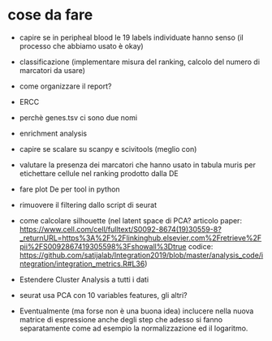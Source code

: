 # cose da fare

- capire se in peripheal blood le 19 labels individuate hanno senso (il processo che abbiamo usato è okay)
- classificazione (implementare misura del ranking, calcolo del numero di marcatori da usare)
- come organizzare il report?
- ERCC
- perchè genes.tsv ci sono due nomi
- enrichment analysis
- capire se scalare su scanpy e scivitools (meglio con)
- valutare la presenza dei marcatori che hanno usato in tabula muris per etichettare cellule nel ranking prodotto dalla DE
- fare plot De per tool in python
- rimuovere il filtering dallo script di seurat 
- come calcolare silhouette (nel latent space di PCA? articolo paper: https://www.cell.com/cell/fulltext/S0092-8674(19)30559-8?_returnURL=https%3A%2F%2Flinkinghub.elsevier.com%2Fretrieve%2Fpii%2FS0092867419305598%3Fshowall%3Dtrue    codice: https://github.com/satijalab/Integration2019/blob/master/analysis_code/integration/integration_metrics.R#L36)
- Estendere Cluster Analysis a tutti i dati
- seurat usa PCA con 10 variables features, gli altri?


- Eventualmente (ma forse non è una buona idea) inclucere nella nuova matrice di espressione anche degli step che adesso si fanno separatamente come ad esempio la normalizzazione ed il logaritmo.